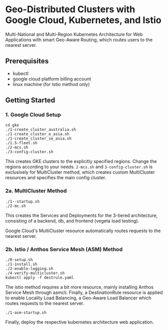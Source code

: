 # Geo-Distributed Clusters with Google Cloud, Kubernetes, and Istio
Multi-National and Multi-Region Kubernetes Architecture for Web Applications with smart Geo-Aware Routing, which routes users to the nearest server.

## Prerequisites
- kubectl
- google cloud platform billing account
- linux machine (for Istio method only)

## Getting Started

### 1. Google Cloud Setup
```
cd gke
./1-create_cluster_australia.sh
./1-create_cluster_e_asia.sh
./1-create_cluster_se_asia.sh
./1.5-fleet.sh
./2-mcs.sh
./3-config-cluster.sh
```
This creates GKE clusters to the explicitly specified regions. Change the regions according to your needs.
`2-mcs.sh` and `3-config-cluster.sh` is exclusively for MultiCluster method, which creates custom MultiCluster resources and specifies the main config cluster.

### 2a. MultiCluster Method
```
./1--startup.sh
./2-mc.sh
```
This creates the Services and Deployments for the 3-tiered architecture, consisting of a backend, db, and frontend (vegeta load testing).

Google Cloud's MultiCluster resource automatically routes requests to the nearest server.

### 2b. Istio / Anthos Service Mesh (ASM) Method
```
./0-setup.sh              
./1-install.sh
./2-enable-logging.sh
./4-verify-multicluster.sh
kubectl apply -f destrule.yaml
```
The istio method requires a bit more resource, mainly installing Anthos Service Mesh through asmcli. Finally, a DestinationRule resource is applied to enable Locality Load Balancing, a Geo-Aware Load Balancer which routes requests to the nearest server.

```
./1-asm-startup.sh
```
Finally, deploy the respective kubernetes architecture web application.
